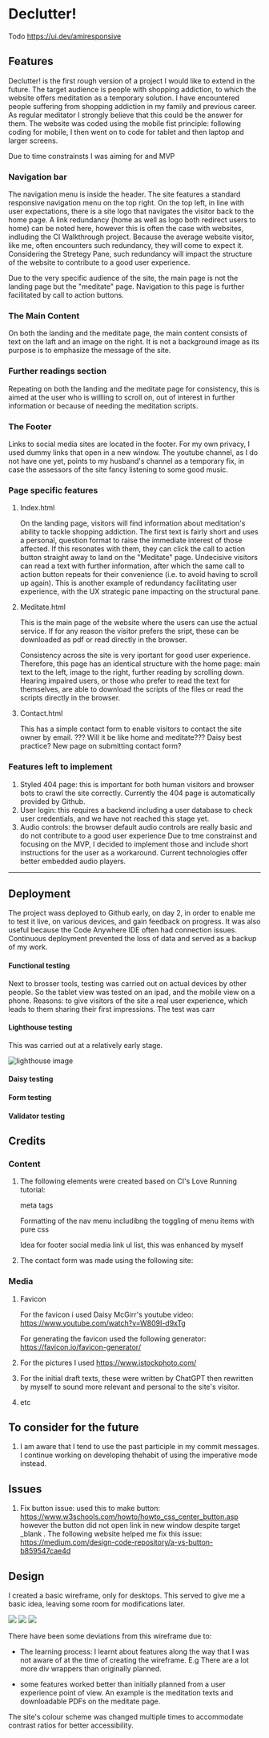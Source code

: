 # Declutter!
  Todo https://ui.dev/amiresponsive
## Features

Declutter! is the first rough  version of a project I would like to extend in the future. The target audience is people with shopping addiction, to which the website offers meditation as a temporary solution. I have encountered people suffering from shopping addiction in my family and previous career. As regular meditator I strongly believe that this could be the answer for them.
The website was coded using the mobile fist principle: following coding for mobile, I then went on to code for tablet and then laptop and larger screens. 

Due to time constrainsts I was aiming for and MVP

  
  ### Navigation bar
The navigation menu is inside the header. The site features a standard responsive navigation menu on the top right. On the top left, in line with user expectations, there is a site logo that navigates the visitor back to the home page.
A link redundancy (home as well as logo both redirect users to home) can be noted here, however this is often the case with websites, indluding the CI Walkthrough project. Because the average website visitor, like me, often encounters such redundancy, they will come to expect it. Considering the Stretegy Pane, such redundancy will impact the structure of the website to contribute to a good user experience.

Due to the very specific audience of the site, the main page is not the landing page but the "meditate" page. Navigation to this page is further facilitated by call to action buttons.

### The Main Content
On both the landing and the meditate page, the main content consists of text on the laft and an image on the right. It is not a background image as its purpose is to emphasize the message of the site.



### Further readings section
Repeating on both the landing and the meditate page for consistency, this is aimed at the user who is willling to scroll on, out of interest in further information or because of needing the meditation scripts.

### The Footer
Links to social media sites are located in the footer. For my own privacy, I used dummy links that open in a new window. The youtube channel, as I do not have one yet, points to my husband's channel as a temporary fix, in case the assessors of the site fancy listening to some good music.

### Page specific features

1. Index.html
   
   On the landing page, visitors will find information about meditation's ability to tackle shopping addiction. The first text is fairly short and uses a personal, question format to raise the immediate interest of those affected. If this resonates with them, they can click the call to action button straight away to land on the "Meditate" page. Undecisive visitors can read a text with further information, after which the same call to action button repeats for their convenience (i.e. to avoid having to scroll up again). This is another example of redundancy facilitating user experience, with the UX strategic pane impacting on the structural pane.

2. Meditate.html
   
   This is the main page of the website where the users can use the actual service. If for any reason the visitor prefers the sript, these can be downloaded as pdf or read directly in the browser.
    
    Consistency across the site is very iportant for good user experience. Therefore, this page has an identical structure with the home page: main text to the left, image to the right, further reading by scrolling down.
    Hearing impaired users, or those who prefer to read the text for themselves, are able to download the scripts of the files or read the scripts directly in the browser.
3. Contact.html

     This  has a simple contact form to enable visitors to contact the site owner by email.
??? Will it be like home and meditate???
Daisy best practice? New page on submitting contact form?

### Features left to implement

 1. Styled 404 page: this is important for both human visitors and browser bots to crawl the site correctly. Currently the 404 page is automatically provided by Github.
 2. User login: this requires a backend including a user database to check user credentials, and we have not reached this stage yet.
 3. Audio controls: the browser default audio controls are really basic and do not contribute to a good user experience Due to tme constrainst and focusing on the MVP, I decided to implement those and include short instructions for the user as a workaround. Current technologies offer better embedded audio players.



---
##  Deployment 

The project wass deployed to Github early, on day 2, in order to enable me to test it live, on various devices, and gain feedback on progress. It was also useful because the Code Anywhere IDE often had connection issues. Continuous deployment prevented the loss of data and served as a backup of my work. 


#### Functional testing
Next to brosser tools, testing was carried out on actual devices by other people. So the tablet view was tested on an ipad, and the mobile view on a phone. Reasons:
to give visitors of the site a real user experience, which leads to them sharing their first impressions. The test was carr

#### Lighthouse testing

This was carried out at a relatively early stage. 

![lighthouse image](docs/lighthouse.png)

#### Daisy testing

#### Form testing

#### Validator testing

## Credits

### Content

1. The following elements were created based on CI's Love Running tutorial:

    meta tags
    
    Formatting of the nav menu includibng the toggling of menu items with pure css

    Idea for footer social media link ul list, this was enhanced by myself
    
2. The contact form was made using the following site:
   

  
### Media

1. Favicon
  
    For the favicon i used Daisy McGirr's youtube video: https://www.youtube.com/watch?v=W809I-d9xTg 

    For generating the favicon used the following generator: https://favicon.io/favicon-generator/

2. For the pictures I used https://www.istockphoto.com/

3. For the initial draft texts, these were written by ChatGPT then rewritten by myself to sound more relevant and personal to the site's visitor.

4. etc

## To consider for the future

1. I am aware that I tend to use the past participle in my commit messages. I continue working on developing thehabit of using the imperative mode instead. 





## Issues
1. Fix button issue: used this to make button: https://www.w3schools.com/howto/howto_css_center_button.asp
however the button did not open link in new window despite target _blank . The following website helped me fix this issue: https://medium.com/design-code-repository/a-vs-button-b859547cae4d








## Design
I created a basic wireframe, only for desktops. This served to give me a basic idea, leaving some room for modifications later.

![](docs/wireframe-1.png)
![](docs/wireframe-2.png)
![](docs/wireframe-3.png)

There have been some deviations from this wireframe due to: 

* The learning process: I learnt about features along the way that I was not aware of at the time of creating the wireframe. E.g There are a lot more div wrappers than originally planned.

* some features worked better than initially planned from a user experience point of view. An example is the meditation texts and downloadable PDFs on the meditate page.

The site's colour scheme was changed multiple times to accommodate contrast ratios for better accessibility.





  

